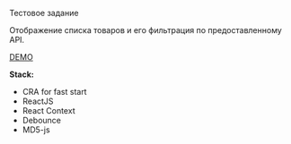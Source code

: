 Тестовое задание

Отображение списка товаров и его фильтрация по предоставленному API.

[DEMO](http://cy39506.tw1.ru/)

**Stack:**
-   CRA for fast start
-   ReactJS
-   React Context
-   Debounce
-   MD5-js
